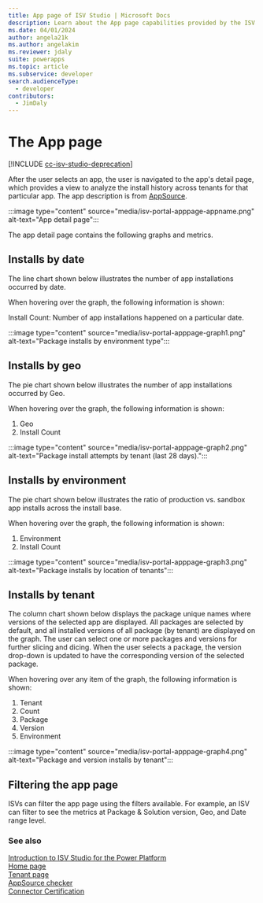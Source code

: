 ```yaml
---
title: App page of ISV Studio | Microsoft Docs
description: Learn about the App page capabilities provided by the ISV Studio portal.
ms.date: 04/01/2024
author: angela21k
ms.author: angelakim
ms.reviewer: jdaly
suite: powerapps
ms.topic: article
ms.subservice: developer
search.audienceType: 
  - developer
contributors: 
  - JimDaly
---
```


# The App page

[!INCLUDE [cc-isv-studio-deprecation](includes/cc-isv-studio-deprecation.md)]

After the user selects an app, the user is navigated to the app's detail page, which provides a view to analyze the install history across tenants for that particular app. The app description is from [AppSource](https://appsource.microsoft.com/).

:::image type="content" source="media/isv-portal-apppage-appname.png" alt-text="App detail page":::

The app detail page contains the following graphs and metrics.

## Installs by date

The line chart shown below illustrates the number of app installations occurred by date. 

When hovering over the graph, the following information is shown:

Install Count: Number of app installations happened on a particular date.

:::image type="content" source="media/isv-portal-apppage-graph1.png" alt-text="Package installs by environment type":::

## Installs by geo

The pie chart shown below illustrates the number of app installations occurred by Geo.

When hovering over the graph, the following information is shown:

1. Geo
2. Install Count

:::image type="content" source="media/isv-portal-apppage-graph2.png" alt-text="Package install attempts by tenant (last 28 days).":::

## Installs by environment

The pie chart shown below illustrates the ratio of production vs. sandbox app installs across the install base.

When hovering over the graph, the following information is shown:

1. Environment
2. Install Count

:::image type="content" source="media/isv-portal-apppage-graph3.png" alt-text="Package installs by location of tenants":::

## Installs by tenant

The column chart shown below displays the package unique names where versions of the selected app are displayed. All packages are selected by default, and all installed versions of all package (by tenant) are displayed on the graph. The user can select one or more packages and versions for further slicing and dicing. When the user selects a package, the version drop-down is updated to have the corresponding version of the selected package.

When hovering over any item of the graph, the following information is shown:

1. Tenant
1. Count
1. Package
1. Version
1. Environment

:::image type="content" source="media/isv-portal-apppage-graph4.png" alt-text="Package and version installs by tenant":::

## Filtering the app page

ISVs can filter the app page using the filters available. For example, an ISV can filter to see the metrics at Package & Solution version, Geo, and Date range level.

### See also

[Introduction to ISV Studio for the Power Platform](index.md)  
[Home page](home.md)<br/>
[Tenant page](tenant.md)<br/>
[AppSource checker](appsource-checker.md)<br/>
[Connector Certification](connector-certification.md)
